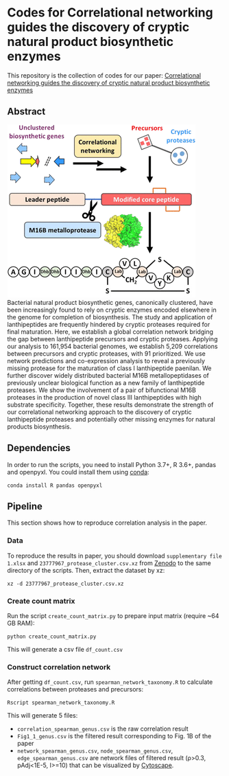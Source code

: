# Codes for Correlational networking guides the discovery of cryptic natural product biosynthetic enzymes

This repository is the collection of codes for our
paper: [Correlational networking guides the discovery of cryptic natural product biosynthetic enzymes](https://www.biorxiv.org/content/10.1101/2021.07.26.453782v2)

## Abstract

![F1.medium.gif](F1.medium.gif)\
Bacterial natural product biosynthetic genes, canonically clustered, have been increasingly found to rely on cryptic
enzymes encoded elsewhere in the genome for completion of biosynthesis. The study and application of lanthipeptides are
frequently hindered by cryptic proteases required for final maturation. Here, we establish a global correlation network
bridging the gap between lanthipeptide precursors and cryptic proteases. Applying our analysis to 161,954 bacterial
genomes, we establish 5,209 correlations between precursors and cryptic proteases, with 91 prioritized. We use network
predictions and co-expression analysis to reveal a previously missing protease for the maturation of class I
lanthipeptide paenilan. We further discover widely distributed bacterial M16B metallopeptidases of previously unclear
biological function as a new family of lanthipeptide proteases. We show the involvement of a pair of bifunctional M16B
proteases in the production of novel class III lanthipeptides with high substrate specificity. Together, these results
demonstrate the strength of our correlational networking approach to the discovery of cryptic lanthipeptide proteases
and potentially other missing enzymes for natural products biosynthesis.

## Dependencies

In order to run the scripts, you need to install Python 3.7+, R 3.6+, pandas and openpyxl. You could install them using
[conda](https://docs.conda.io/en/latest/miniconda.html):

    conda install R pandas openpyxl

## Pipeline

This section shows how to reproduce correlation analysis in the paper.

### Data

To reproduce the results in paper, you should download `supplementary file 1.xlsx` and `23777967_protease_cluster.csv.xz` from [Zenodo](https://doi.org/10.5281/zenodo.5162875) to the same directory
of the scripts. Then, extract the dataset by xz:

    xz -d 23777967_protease_cluster.csv.xz

### Create count matrix

Run the script `create_count_matrix.py` to prepare input matrix (require ~64 GB RAM):

    python create_count_matrix.py

This will generate a csv file `df_count.csv`

### Construct correlation network

After getting `df_count.csv`, run `spearman_network_taxonomy.R` to calculate correlations between proteases and
precursors:

    Rscript spearman_network_taxonomy.R

This will generate 5 files:

* `correlation_spearman_genus.csv` is the raw correlation result
* `Fig1_1_genus.csv` is the filtered result corresponding to Fig. 1B of the paper
* `network_spearman_genus.csv`, `node_spearman_genus.csv`, `edge_spearman_genus.csv` are network files of filtered
  result (ρ>0.3, pAdj<1E-5, I>=10) that can be visualized by [Cytoscape](https://cytoscape.org/). 

